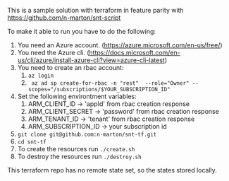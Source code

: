 This is a sample solution with terraform in feature parity with https://github.com/n-marton/snt-script

To make it able to run you have to do the following:
1. You need an Azure account. (https://azure.microsoft.com/en-us/free/)
2. You need the Azure cli. (https://docs.microsoft.com/en-us/cli/azure/install-azure-cli?view=azure-cli-latest)
3. You need to create an rbac account:
    1. `az login`
    2. ` az ad sp create-for-rbac -n "rest"  --role="Owner" --scopes="/subscriptions/$YOUR_SUBSCRIPTION_ID"`
4. Set the following environtment variables:
    1. ARM_CLIENT_ID -> 'appId' from rbac creation response
    2. ARM_CLIENT_SECRET -> 'password' from rbac creation response
    3. ARM_TENANT_ID -> 'tenant' from rbac creation response
    4. ARM_SUBSCRIPTION_ID -> your subscription id
5. `git clone git@github.com:n-marton/snt-tf.git`
6. `cd snt-tf`
8. To create the resources run `./create.sh`
9. To destroy the resources run `./destroy.sh`

This terraform repo has no remote state set, so the states stored locally.